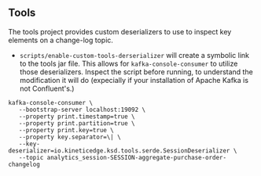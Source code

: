 ## Tools

The tools project provides custom deserializers to use to inspect key elements on a change-log topic.

* `scripts/enable-custom-tools-derserializer` will create a symbolic link to the tools jar file. This allows
  for `kafka-console-consumer` to utilize those deserializers. Inspect the script before running, to understand
  the modification it will do (expecially if your installation of Apache Kafka is not Confluent's.)

```
kafka-console-consumer \
   --bootstrap-server localhost:19092 \
   --property print.timestamp=true \
   --property print.partition=true \
   --property print.key=true \
   --property key.separator=\| \
   --key-deserializer=io.kineticedge.ksd.tools.serde.SessionDeserializer \
   --topic analytics_session-SESSION-aggregate-purchase-order-changelog
```